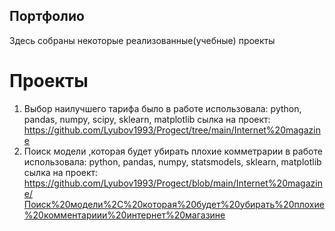 ## Портфолио
Здесь собраны некоторые реализованные(учебные) проекты

#	Проекты 
1.	Выбор наилучшего тарифа было
   в работе использовала:  python, pandas, numpy, scipy, sklearn, matplotlib
 сылка на проект: https://github.com/Lyubov1993/Progect/tree/main/Internet%20magazine
2.	Поиск модели ,которая будет убирать плохие комметрарии
    в работе использовала: python, pandas, numpy, statsmodels, sklearn, matplotlib
   сылка на проект: https://github.com/Lyubov1993/Progect/blob/main/Internet%20magazine/Поиск%20модели%2C%20которая%20будет%20убирать%20плохие%20комментариии%20интернет%20магазине
